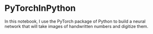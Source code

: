 # PyTorchInPython
In this notebook, I use the PyTorch package of Python to build a neural network that will take images of handwritten numbers and digitize them. 
